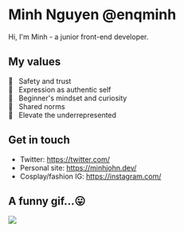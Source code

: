 # Minh Nguyen @enqminh
Hi, I'm Minh - a junior front-end developer.

## My values
💖 &nbsp; Safety and trust<br>
🌟 &nbsp; Expression as authentic self<br>
🍏 &nbsp; Beginner's mindset and curiosity<br>
🙌 &nbsp; Shared norms<br>
🚀 &nbsp; Elevate the underrepresented

## Get in touch
- Twitter: https://twitter.com/
- Personal site: https://minhjohn.dev/
- Cosplay/fashion IG: https://instagram.com/

## A funny gif...😛
![](https://s3-ap-southeast-1.amazonaws.com/kipalog.com/z14097j3qk_1_OF0xEMkWBv-69zvmNs6RDQ.gif)

<!--
**enqminh/enqminh** is a ✨ _special_ ✨ repository because its `README.md` (this file) appears on your GitHub profile.

Here are some ideas to get you started:

- 🔭 I’m currently working on ...
- 🌱 I’m currently learning ...
- 👯 I’m looking to collaborate on ...
- 🤔 I’m looking for help with ...
- 💬 Ask me about ...
- 📫 How to reach me: ...
- 😄 Pronouns: ...
- ⚡ Fun fact: ...
-->
